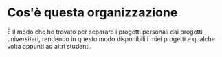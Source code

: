 # Cos'è questa organizzazione
È il modo che ho trovato per separare i progetti personali dai progetti universitari, rendendo in questo modo disponibili i miei progetti e qualche volta appunti ad altri studenti.
